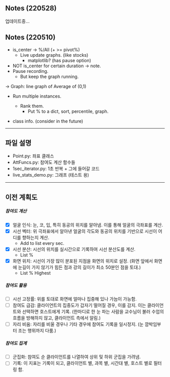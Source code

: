 ## Notes (220528)
업데이트중...

## Notes (220510)
- is_center -> %/All (+ >= pivot%)
  - Live update graphs. (like stocks)
    - matplotlib? (has pause option)
- NOT is_center for certain duration -> note.
- Pause recording.
  - But keep the graph running.

-> Graph: line graph of Average of (0,1)

- Run multiple instances.
  - Rank them.
    - Put % to a dict, sort, percentile, graph.

- class info. (consider in the future)

---

## 파일 설명
- Point.py: 좌표 클래스
- AttFuncs.py: 참여도 계산 함수들
- 1sec_iterator.py: 1초 반복 + 그에 들어갈 코드
- live_stats_demo.py: 그래프 (테스트 용)

---

## 이전 계획도
##### 참여도 계산
- [X] 얼굴 인식: 눈, 코, 입, 특히 동공의 위치를 알아냄. 이를 통해 얼굴의 극좌표를 계산.
- [X] 시선 벡터: 위 극좌표에서 알아낸 얼굴의 각도와 동공의 위치를 기반으로 시선이 어디를 향하는지 계산.
  - Add to list every sec.
- [X] 시선 분산: 시선의 위치를 실시간으로 기록하여 시선 분산도를 계산.
  - List %
- [X] 화면 위치: 시선이 가장 많이 분포된 지점을 화면의 위치로 설정. (화면 앞에서 화면에 눈길이 가지 않기가 힘든 점과 강의 길이가 최소 50분인 점을 토대.)	
  - List % Highest
##### 참여도 활용
- [ ] 시선 고정률: 위를 토대로 화면에 얼마나 집중해 있나 가늠이 가능함.
- [ ] 참여도 급감: 클라이언트의 집중도가 갑자기 떨어질 경우, 이를 감지. 이는 클라이언트와 선택하면 호스트에게 기록. (한마디로 한 눈 파는 사람을 교수님이 불러 수업의 흐름을 방해하지 않고, 클라이언트 측에서 알림.)
- [ ] 자리 비움: 자리를 비울 경우나 기타 경우에 참여도 기록을 일시정지. (눈 깜박임부터 조는 행위까지 다룸.)
##### 참여도 집계
- [ ] 군집화: 참여도 순 클라이언트를 나열하여 상위 및 하위 군집을 가려냄.
- [ ] 기록: 이 지표는 기록이 되고, 클라이언트 별, 과목 별, 시간대 별, 호스트 별로 필터링 함.
